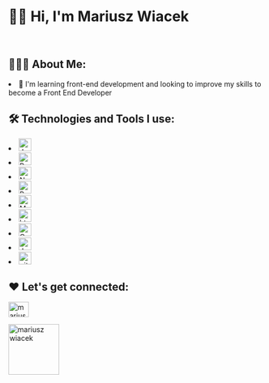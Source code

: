 
<h1>🙋‍♂️ Hi, I'm Mariusz Wiacek </h1>



 <br/>

## 👨🏻‍💻 About Me:

<li>🌱 I'm learning front-end development and looking to improve my skills to become a Front End Developer</li>


## 🛠️ Technologies and Tools I use:

<p>
<li><img alt="Javascript" src="https://img.shields.io/badge/JavaScript-323330?style=for-the-badge&logo=javascript&logoColor=F7DF1E"  height="25px"/></li>
 
<li><img alt="React" src="https://img.shields.io/badge/React-20232A?style=for-the-badge&logo=react&logoColor=61DAFB" height="25px"/></li>

<li><img alt="Nodejs" src="https://img.shields.io/badge/-Nodejs-43853d?style=flat-square&logo=Node.js&logoColor=white"  height="25px"/></li>

<li><img alt="Bootstrap" src="https://img.shields.io/badge/Bootstrap-563D7C?style=for-the-badge&logo=bootstrap&logoColor=white" height="25px"/></li>

<li><img alt="Markdown" src="https://img.shields.io/badge/Markdown-000000?style=for-the-badge&logo=markdown&logoColor=white"  height="25px"/></li>

<li><img alt="html5" src="https://img.shields.io/badge/HTML5-E34F26?style=for-the-badge&logo=html5&logoColor=white" height="25px"/></li>

<li><img alt="Css3" src="https://img.shields.io/badge/CSS3-1572B6?style=for-the-badge&logo=css3&logoColor=white" height="25px"/></li>

<li><img alt="Jquery" src="https://img.shields.io/badge/jquery-%230769AD.svg?style=for-the-badge&logo=jquery&logoColor=white" height="25px"/></li>
 
<li><img alt="git" src="https://img.shields.io/badge/-Git-F05032?style=flat-square&logo=git&logoColor=white" height="25px"/></li>

</p>

## ❤️ Let's get connected:
<a href="https://linkedin.com/in/" target="blank"><img align="center" src="https://raw.githubusercontent.com/rahuldkjain/github-profile-readme-generator/master/src/images/icons/Social/linked-in-alt.svg" alt="mariusz wiacek" height="30" width="40" /></a><br>

<a href="https://gmail.com" target="blank"><img align="center" src="https://logodix.com/logo/4405.gif" alt="mariusz wiacek" height="100" width="100" /></a>

